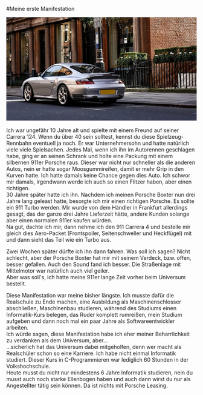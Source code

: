 #Meine erste Manifestation

![porsche](../images/porsche.png "porsche")

Ich war ungefähr 10 Jahre alt und spielte mit einem Freund auf seiner Carrera 124. Wenn du über 40 sein solltest, kennst du diese Spielzeug-Rennbahn eventuell ja noch. Er war Unternehmersohn und hatte natürlich viele viele Spielsachen. Jedes Mal, wenn ich ihn im Autorennen geschlagen habe, ging er an seinen Schrank und holte eine Packung mit einem silbernen 911er Porsche raus. Dieser war nicht nur schneller als die anderen Autos, nein er hatte sogar Moosgummireifen, damit er mehr Grip in den Kurven hatte. 
Ich hatte damals keine Chance gegen dies Auto. 
Ich schwor mir damals, irgendwann werde ich auch so einen Flitzer haben, aber einen richtigen.  
30 Jahre später hatte ich ihn. Nachdem ich meinen Porsche Boxter nun drei Jahre lang geleast hatte, besorgte ich mir einen richtigen Porsche. Es sollte ein 911 Turbo werden. Mir wurde von dem Händler in Frankfurt allerdings gesagt, das der ganze drei Jahre Lieferzeit hätte, andere Kunden solange aber einen normalen 911er kaufen würden.  
Na gut, dachte ich mir, dann nehme ich den 911 Carrera 4 und bestelle mir gleich dies Aero-Packet (Frontspoiler, Seitenschweller und Heckflügel) mit und dann sieht das Teil wie ein Turbo aus.  

Zwei Wochen später dürfte ich ihn dann fahren. Was soll ich sagen? Nicht schlecht, aber der Porsche Boxter hat mir mit seinem Verdeck, bzw. offen, besser gefallen. Auch den Sound fand ich besser. Die Straßenlage mit Mittelmotor war natürlich auch viel geiler.  
Aber was soll's, ich hatte meine 911er lange Zeit vorher beim Universum bestellt. 

Diese Manifestation war meine bisher längste. Ich musste dafür die Realschule zu Ende machen, eine Ausbildung als Maschinenschlosser abschließen, Maschinenbau studieren, während des Studiums einen Informatik-Kurs belegen, das Ruder komplett rumreißen, mein Studium aufgeben und dann noch mal ein paar Jahre als Softwareentwickler arbeiten.  
Ich würde sagen, diese Manifestation habe ich eher meiner Beharrlichkeit zu verdanken als dem Universum, aber...   
...sicherlich hat das Universum dabei mitgeholfen, denn wer macht als Realschüler schon so eine Karriere. Ich habe nicht einmal Informatik studiert. Dieser Kurs in C-Programmieren war lediglich 60 Stunden in der Volkshochschule.  
Heute musst du nicht nur mindestens 6 Jahre Informatik studieren, nein du musst auch noch starke Ellenbogen haben und auch dann wirst du nur als Angestellter tätig sein können. Da ist nichts mit Porsche Leasing.
